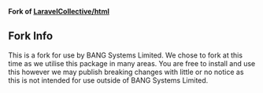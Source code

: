 
**Fork of [LaravelCollective/html](https://github.com/LaravelCollective/html)**

## Fork Info
This is a fork for use by BANG Systems Limited. We chose to fork at this time as we utilise this package in many areas.
You are free to install and use this however we may publish breaking changes with little or no notice as this is not 
intended for use outside of BANG Systems Limited.
